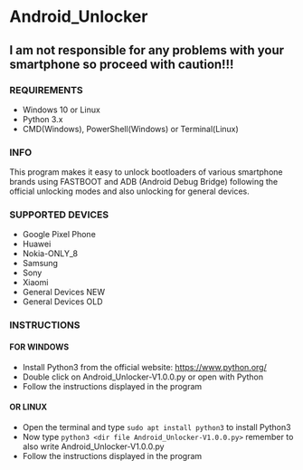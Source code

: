 # Android_Unlocker
## I am not responsible for any problems with your smartphone so proceed with caution!!!
### REQUIREMENTS
- Windows 10 or Linux
- Python 3.x
- CMD(Windows), PowerShell(Windows) or Terminal(Linux)
### INFO
This program makes it easy to unlock bootloaders of various smartphone brands using FASTBOOT and ADB (Android Debug Bridge) following the official unlocking modes and also unlocking for general devices.
### SUPPORTED DEVICES
- Google Pixel Phone
- Huawei
- Nokia-ONLY_8
- Samsung
- Sony
- Xiaomi
- General Devices NEW
- General Devices OLD
### INSTRUCTIONS
#### FOR WINDOWS
- Install Python3 from the official website: https://www.python.org/
- Double click on Android_Unlocker-V1.0.0.py or open with Python
- Follow the instructions displayed in the program
#### OR LINUX
- Open the terminal and type `sudo apt install python3` to install Python3
- Now type `python3 <dir file Android_Unlocker-V1.0.0.py>` remember to also write Android_Unlocker-V1.0.0.py
- Follow the instructions displayed in the program
